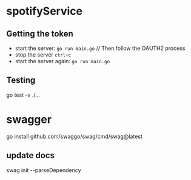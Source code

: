 # spotifyService

## Getting the token
* start the server: `go run main.go` // Then follow the OAUTH2 process
* stop the server `ctrl+c`
* start the server again: `go run main.go`

## Testing

go test -v ./...

# swagger
go install github.com/swaggo/swag/cmd/swag@latest

## update docs
swag init --parseDependency
